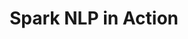 ---
layout: demopage
title: Spark NLP in Action
full_width: true
permalink: /analyze_non_english_medical_text
key: demo
license: false
show_edit_on_github: false
show_date: false
data:
  sections:  
    - title: Spark NLP for Healthcare 
      excerpt: Analyze non-English Medical Text
      secheader: yes
      secheader:
        - title: Spark NLP for Healthcare
          subtitle: Analyze non-English Medical Text
          activemenu: analyze_non_english_medical_text
      source: yes
      source: 
        - title: ICD-10 taxonomy for German medical terminology
          hide: yes
          id: icd10_coding_for_german
          image: 
              src: /assets/images/Detect_diagnosis_and_procedures.svg
          image2: 
              src: /assets/images/Detect_diagnosis_and_procedures_f.svg
          excerpt: Automatically detect the pre and post op diagnosis, signs and symptoms in your German healthcare records and automatically link them to the corresponding ICD10-CM code using Spark NLP for Healthcare out of the box.
          actions:
          - text: Live Demo
            type: normal
            url: https://demo.johnsnowlabs.com/healthcare/ER_ICD10_GM_DE/
          - text: Colab Netbook
            type: blue_btn
            url: https://colab.research.google.com/github/JohnSnowLabs/spark-nlp-workshop/blob/master/tutorials/streamlit_notebooks/healthcare/ER_ICD10_GM_DE.ipynb
        - title: Detect symptoms, treatments and other NERs in German
          id: detect_symptoms
          image: 
              src: /assets/images/Detect_causality_between_symptoms.svg
          image2: 
              src: /assets/images/Detect_causality_between_symptoms_f.svg
          excerpt: Automatically identify entities such as symptoms, diagnoses, procedures, body parts or medication in German clinical text using the pretrained Spark NLP clinical model ner_healthcare.
          actions:
          - text: Live Demo
            type: normal
            url: https://demo.johnsnowlabs.com/healthcare/NER_HEALTHCARE_DE/
          - text: Colab Netbook
            type: blue_btn
            url: https://colab.research.google.com/github/JohnSnowLabs/spark-nlp-workshop/blob/master/tutorials/streamlit_notebooks/healthcare/NER_HEALTHCARE_DE.ipynb
        - title: Detect legal entities in German
          id: detect_legal_entities_german
          image: 
              src: /assets/images/Grammar_Analysis.svg
          image2: 
              src: /assets/images/Grammar_Analysis_f.svg
          excerpt: Automatically identify entities such as persons, judges, lawyers, countries, cities, landscapes, organizations, courts, trademark laws, contracts, etc. in German legal text using the pretrained Spark NLP models ner_legal.
          actions:
          - text: Live Demo
            type: normal
            url: https://demo.johnsnowlabs.com/healthcare/NER_LEGAL_DE/
          - text: Colab Netbook
            type: blue_btn
            url: https://colab.research.google.com/github/JohnSnowLabs/spark-nlp-workshop/blob/master/tutorials/streamlit_notebooks/healthcare/NER_LEGAL_DE.ipynb
        - title: Detect traffic information in text
          id: detect_traffic_information_in_text
          image: 
              src: /assets/images/Detect_traffic_information_in_text.svg
          image2: 
              src: /assets/images/Detect_traffic_information_in_text_f.svg
          excerpt: Automatically extract geographical location, postal codes, and traffic routes in German text using our pretrained Spark NLP model.
          actions:
          - text: Live Demo
            type: normal
            url: https://demo.johnsnowlabs.com/healthcare/NER_TRAFFIC_DE/
          - text: Colab Netbook
            type: blue_btn
            url: https://colab.research.google.com/github/JohnSnowLabs/spark-nlp-workshop/blob/master/tutorials/streamlit_notebooks/healthcare/CLINICAL_NER.ipynb
        - title: Detect Diagnoses And Procedures In Spanish
          id: detect-diagnoses-and-procedures-in-spanish
          image: 
              src: /assets/images/Detect_drugs_and_prescriptions.svg
          image2: 
              src: /assets/images/Detect_drugs_and_prescriptions_f.svg
          excerpt: Automatically identify diagnoses and procedures in Spanish clinical documents using the pre-trained Spark NLP clinical model.
          actions:
          - text: Live Demo
            type: normal
            url: https://demo.johnsnowlabs.com/healthcare/NER_DIAG_PROC_ES/
          - text: Colab Netbook
            type: blue_btn
            url: https://githubtocolab.com/JohnSnowLabs/spark-nlp-workshop/blob/master/tutorials/streamlit_notebooks/healthcare/NER_DIAG_PROC_ES.ipynb
        - title: HPO coding - Spanish
          id: hpo_coding_spanish
          image: 
              src: /assets/images/HPO_coding_Spanish.svg
          image2: 
              src: /assets/images/HPO_coding_Spanish_f.svg
          excerpt: Entity Resolver for Human Phenotype Ontology in Spanish
          actions:
          - text: Live Demo
            type: normal
            url: https://demo.johnsnowlabs.com/healthcare/ER_HPO_ES/
          - text: Colab Netbook
            type: blue_btn
            url: https://colab.research.google.com/github/JohnSnowLabs/spark-nlp-workshop/blob/master/tutorials/Certification_Trainings/Healthcare/24.Improved_Entity_Resolvers_in_SparkNLP_with_sBert.ipynb
        - title: Named Entity Recognition for (Brazilian) Portuguese Legal Texts
          id: named_entity_recognition_for_portuguese_legal_texts
          image: 
              src: /assets/images/Named_Entity_Recognition_for_Portuguese_Legal_Texts.svg
          image2: 
              src: /assets/images/Named_Entity_Recognition_for_Portuguese_Legal_Texts_f.svg
          excerpt: Recognize Organization, Jurisprudence, Legislation, Person, Location, and Time in legal texts (Brazilian Portuguese) using pre-trained Spark NLP model with Bert Embeddings
          actions:
          - text: Live Demo
            type: normal
            url: https://demo.johnsnowlabs.com/healthcare/NER_LENER/
          - text: Colab Netbook
            type: blue_btn
            url: 
        - title: Detect professions and occupations in Spanish texts
          id: detect_professions_occupations_Spanish_texts 
          image: 
              src: /assets/images/Classify-documents.svg
          image2: 
              src: /assets/images/Classify-documents-w.svg
          excerpt: Automatically identify professions and occupations entities in Spanish texts using our pretrained Spark NLP for Healthcare model. 
          actions:
          - text: Live Demo
            type: normal
            url: https://demo.johnsnowlabs.com/healthcare/NER_PROFESSIONS_ES/ 
          - text: Colab Netbook
            type: blue_btn
            url:
        - title: Detect Tumor Characteristics in Spanish medical texts
          id: detect_tumor_characteristics_spanish_medical_texts  
          image: 
              src: /assets/images/Detect_Tumor_Characteristics_in_Spanish_medical_texts.svg
          image2: 
              src: /assets/images/Detect_Tumor_Characteristics_in_Spanish_medical_texts_f.svg
          excerpt: This demo shows how tumor characteristics (morphology) in Spanish medical texts can be detected automatically using Spark NLP NER model.
          actions:
          - text: Live Demo
            type: normal
            url: https://demo.johnsnowlabs.com/healthcare/NER_TUMOR_ES/  
          - text: Colab Netbook
            type: blue_btn
            url: https://colab.research.google.com/github/JohnSnowLabs/spark-nlp-workshop/blob/master/tutorials/streamlit_notebooks/healthcare/NER_TUMOR_ES.ipynb 
        
---